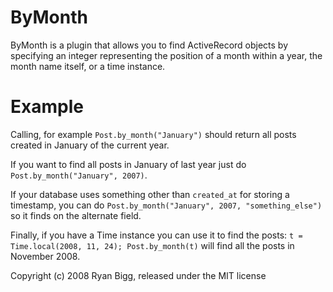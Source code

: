 ByMonth
=======

ByMonth is a plugin that allows you to find ActiveRecord objects by specifying an integer representing the position of a month within a year, the month name itself, or a time instance.

Example
=======

Calling, for example `Post.by_month("January")` should return all posts created in January of the current year. 

If you want to find all posts in January of last year just do `Post.by_month("January", 2007)`.

If your database uses something other than `created_at` for storing a timestamp, you can do `Post.by_month("January", 2007, "something_else")` so it finds on the alternate field.

Finally, if you have a Time instance you can use it to find the posts: `t = Time.local(2008, 11, 24); Post.by_month(t)` will find all the posts in November 2008.


Copyright (c) 2008 Ryan Bigg, released under the MIT license
